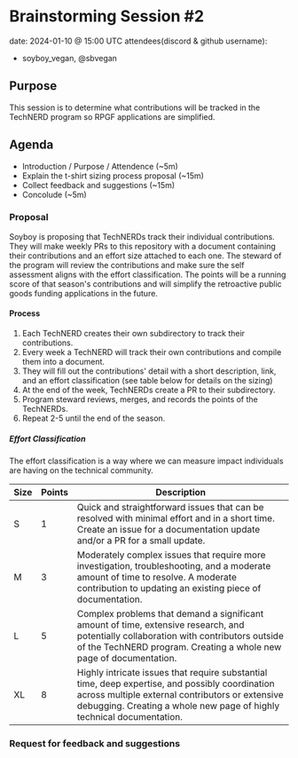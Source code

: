 # Brainstorming Session #2

date: 2024-01-10 @ 15:00 UTC
attendees(discord & github username):
- soyboy_vegan, @sbvegan

## Purpose

This session is to determine what contributions will be tracked in the TechNERD program so RPGF applications are simplified.

## Agenda

- Introduction / Purpose / Attendence (~5m)
- Explain the t-shirt sizing process proposal (~15m)
- Collect feedback and suggestions (~15m)
- Concolude (~5m)

### Proposal

Soyboy is proposing that TechNERDs track their individual contributions. They will make weekly PRs to this repository with a document containing their contributions and an effort size attached to each one. The steward of the program will review the contributions and make sure the self assessment aligns with the effort classification. The points will be a running score of that season's contributions and will simplify the retroactive public goods funding applications in the future. 

#### Process

1. Each TechNERD creates their own subdirectory to track their contributions.
2. Every week a TechNERD will track their own contributions and compile them into a document.
3. They will fill out the contributions' detail with a short description, link, and an effort classification (see table below for details on the sizing)
4. At the end of the week, TechNERDs create a PR to their subdirectory.
5. Program steward reviews, merges, and records the points of the TechNERDs.
6. Repeat 2-5 until the end of the season.

##### Effort Classification

The effort classification is a way where we can measure impact individuals are having on the technical community.

|    Size      | Points | Description                                                                                                                                                                                                                 |
|--------------|--------|-----------------------------------------------------------------------------------------------------------------------------------------------------------------------------------------------------------------------------|
| S            | 1      | Quick and straightforward issues that can be resolved with minimal effort and in a short time. Create an issue for a documentation update and/or a PR for a small update.                                                   |
| M            | 3      | Moderately complex issues that require more investigation, troubleshooting, and a moderate amount of time to resolve. A moderate contribution to updating an existing piece of documentation.                               |
| L            | 5      | Complex problems that demand a significant amount of time, extensive research, and potentially collaboration with contributors outside of the TechNERD program. Creating a whole new page of documentation.                 |
| XL           | 8      | Highly intricate issues that require substantial time, deep expertise, and possibly coordination across multiple external contributors or extensive debugging. Creating a whole new page of highly technical documentation. |

### Request for feedback and suggestions
